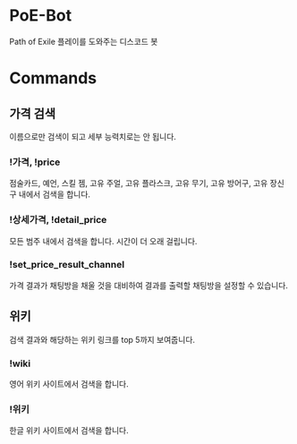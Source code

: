 # PoE-Bot
Path of Exile 플레이를 도와주는 디스코드 봇

# Commands

## 가격 검색

이름으로만 검색이 되고 세부 능력치로는 안 됩니다.

### !가격, !price

점술카드, 예언, 스킬 젬, 고유 주얼, 고유 플라스크, 고유 무기, 고유 방어구, 고유 장신구 내에서 검색을 합니다.

### !상세가격, !detail_price

모든 범주 내에서 검색을 합니다. 시간이 더 오래 걸립니다.

### !set_price_result_channel

가격 결과가 채팅방을 채울 것을 대비하여 결과를 출력할 채팅방을 설정할 수 있습니다.

## 위키

검색 결과와 해당하는 위키 링크를 top 5까지 보여줍니다.

### !wiki

영어 위키 사이트에서 검색을 합니다.

### !위키

한글 위키 사이트에서 검색을 합니다.
